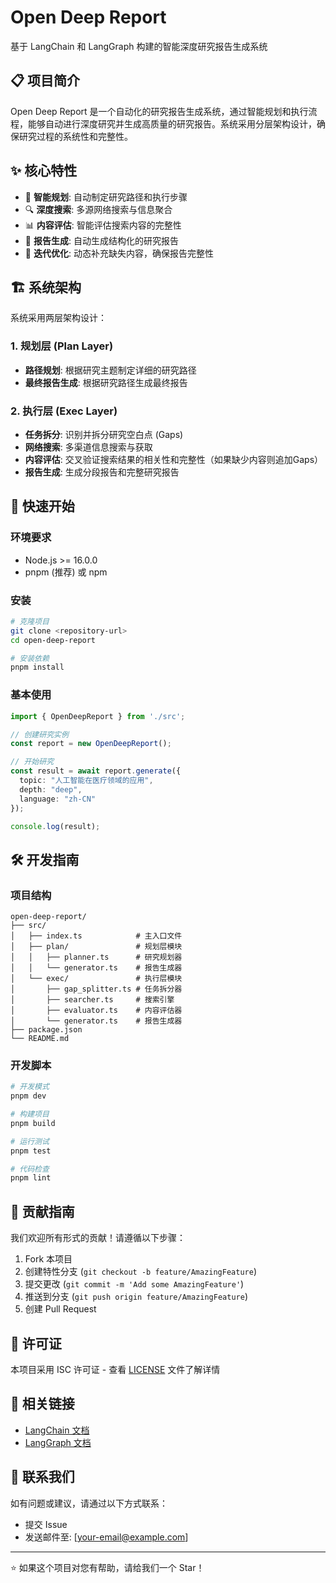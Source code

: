 # Open Deep Report

基于 LangChain 和 LangGraph 构建的智能深度研究报告生成系统

## 📋 项目简介

Open Deep Report 是一个自动化的研究报告生成系统，通过智能规划和执行流程，能够自动进行深度研究并生成高质量的研究报告。系统采用分层架构设计，确保研究过程的系统性和完整性。

## ✨ 核心特性

- 🧠 **智能规划**: 自动制定研究路径和执行步骤
- 🔍 **深度搜索**: 多源网络搜索与信息聚合
- 📊 **内容评估**: 智能评估搜索内容的完整性
- 📝 **报告生成**: 自动生成结构化的研究报告
- 🔄 **迭代优化**: 动态补充缺失内容，确保报告完整性

## 🏗️ 系统架构

系统采用两层架构设计：

### 1. 规划层 (Plan Layer)
- **路径规划**: 根据研究主题制定详细的研究路径
- **最终报告生成**: 根据研究路径生成最终报告

### 2. 执行层 (Exec Layer)
- **任务拆分**: 识别并拆分研究空白点 (Gaps)
- **网络搜索**: 多渠道信息搜索与获取
- **内容评估**: 交叉验证搜索结果的相关性和完整性（如果缺少内容则追加Gaps）
- **报告生成**: 生成分段报告和完整研究报告

## 🚀 快速开始

### 环境要求

- Node.js >= 16.0.0
- pnpm (推荐) 或 npm

### 安装

```bash
# 克隆项目
git clone <repository-url>
cd open-deep-report

# 安装依赖
pnpm install
```

### 基本使用

```typescript
import { OpenDeepReport } from './src';

// 创建研究实例
const report = new OpenDeepReport();

// 开始研究
const result = await report.generate({
  topic: "人工智能在医疗领域的应用",
  depth: "deep",
  language: "zh-CN"
});

console.log(result);
```

## 🛠️ 开发指南

### 项目结构

```
open-deep-report/
├── src/
│   ├── index.ts            # 主入口文件
│   ├── plan/               # 规划层模块
│   │   ├── planner.ts      # 研究规划器
│   │   └── generator.ts    # 报告生成器
│   └── exec/               # 执行层模块
│       ├── gap_splitter.ts # 任务拆分器
│       ├── searcher.ts     # 搜索引擎
│       ├── evaluator.ts    # 内容评估器
│       └── generator.ts    # 报告生成器
├── package.json
└── README.md
```

### 开发脚本

```bash
# 开发模式
pnpm dev

# 构建项目
pnpm build

# 运行测试
pnpm test

# 代码检查
pnpm lint
```

## 🤝 贡献指南

我们欢迎所有形式的贡献！请遵循以下步骤：

1. Fork 本项目
2. 创建特性分支 (`git checkout -b feature/AmazingFeature`)
3. 提交更改 (`git commit -m 'Add some AmazingFeature'`)
4. 推送到分支 (`git push origin feature/AmazingFeature`)
5. 创建 Pull Request

## 📄 许可证

本项目采用 ISC 许可证 - 查看 [LICENSE](LICENSE) 文件了解详情

## 🔗 相关链接

- [LangChain 文档](https://docs.langchain.com/)
- [LangGraph 文档](https://langchain-ai.github.io/langgraph/)

## 📧 联系我们

如有问题或建议，请通过以下方式联系：

- 提交 Issue
- 发送邮件至: [your-email@example.com]

---

⭐ 如果这个项目对您有帮助，请给我们一个 Star！